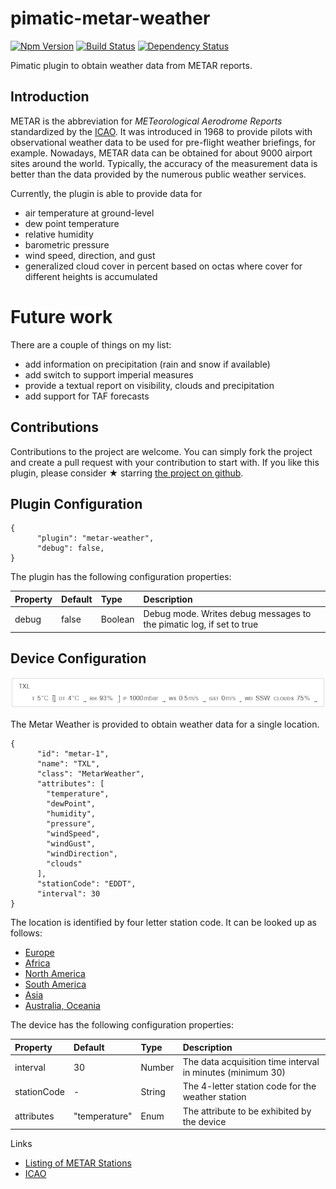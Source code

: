 # pimatic-metar-weather

[![Npm Version](https://badge.fury.io/js/pimatic-metar-weather.svg)](http://badge.fury.io/js/pimatic-metar-weather)
[![Build Status](https://travis-ci.org/mwittig/pimatic-metar-weather.svg?branch=master)](https://travis-ci.org/mwittig/pimatic-metar-weather)
[![Dependency Status](https://david-dm.org/mwittig/pimatic-metar-weather.svg)](https://david-dm.org/mwittig/pimatic-metar-weather)

Pimatic plugin to obtain weather data from METAR reports.

## Introduction 

METAR is the abbreviation for *METeorological Aerodrome Reports* standardized by the [ICAO](http://www.icao.int/Pages/default.aspx).
It was introduced in 1968 to provide pilots with observational weather data to be used for pre-flight weather 
briefings, for example. Nowadays, METAR data can be obtained for about 9000 airport sites around the world. 
Typically, the accuracy of the measurement data is better than the data provided by the numerous public weather services.

Currently, the plugin is able to provide data for 

* air temperature at ground-level
* dew point temperature
* relative humidity
* barometric pressure
* wind speed, direction, and gust
* generalized cloud cover in percent based on octas where cover for different heights is accumulated
 
# Future work

There are a couple of things on my list:

* add information on precipitation (rain and snow if available)
* add switch to support imperial measures
* provide a textual report on visibility, clouds and precipitation
* add support for TAF forecasts

## Contributions

Contributions to the project are  welcome. You can simply fork the project and create a pull request with 
your contribution to start with. If you like this plugin, please consider &#x2605; starring 
[the project on github](https://github.com/mwittig/pimatic-metar-weather).

## Plugin Configuration

    {
          "plugin": "metar-weather",
          "debug": false,
    }

The plugin has the following configuration properties:

| Property          | Default  | Type    | Description                                 |
|:------------------|:---------|:--------|:--------------------------------------------|
| debug             | false    | Boolean | Debug mode. Writes debug messages to the pimatic log, if set to true |


## Device Configuration

![Screenshot](https://raw.githubusercontent.com/mwittig/pimatic-metar-weather/master/assets/screenshots/metar-weather.png)

The Metar Weather is provided to obtain weather data for a single location. 

    {
          "id": "metar-1",
          "name": "TXL",
          "class": "MetarWeather",
          "attributes": [
            "temperature",
            "dewPoint",
            "humidity",
            "pressure",
            "windSpeed",
            "windGust",
            "windDirection",
            "clouds"
          ],
          "stationCode": "EDDT",
          "interval": 30
    }
    
The location is identified by four letter station code. It can be looked up as follows: 
* [Europe](http://en.allmetsat.com/metar-taf/europe.php)
* [Africa](http://en.allmetsat.com/metar-taf/africa.php)
* [North America](http://en.allmetsat.com/metar-taf/north-america.php)
* [South America](http://en.allmetsat.com/metar-taf/south-america.php)
* [Asia](http://en.allmetsat.com/metar-taf/asia.php)
* [Australia, Oceania](http://en.allmetsat.com/metar-taf/australia-oceania.php)

The device has the following configuration properties:

| Property          | Default  | Type    | Description                                 |
|:------------------|:---------|:--------|:--------------------------------------------|
| interval          | 30       | Number  | The data acquisition time interval in minutes (minimum 30) |
| stationCode       | -        | String  | The 4-letter station code for the weather station |
| attributes        | "temperature" | Enum | The attribute to be exhibited by the device |

Links
* [Listing of METAR Stations](https://aviationweather.gov/docs/metar/stations.txt)
* [ICAO](http://www.icao.int/Pages/default.aspx)